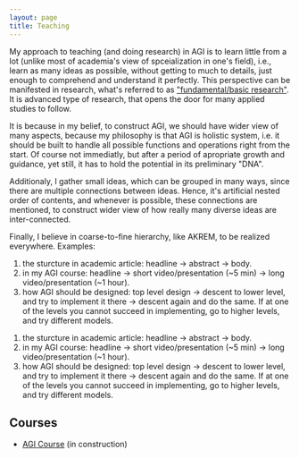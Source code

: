 ```yaml
---
layout: page
title: Teaching
---
```


My approach to teaching (and doing research) in AGI is to learn little from a lot (unlike most of academia's view of spceialization in one's field), i.e., learn as many ideas as possible, without getting to much to details, just enough to comprehend and understand it perfectly. This perspective can be manifested in research, what's referred to as ["fundamental/basic research"](https://bigthink.com/13-8/basic-research-most-advanced/). It is advanced type of research, that opens the door for many applied studies to follow.

It is because in my belief, to construct AGI, we should have wider view of many aspects, because my philosophy is that AGI is holistic system, i.e. it should be built to handle all possible functions and operations right from the start. Of course not immediatly, but after a period of apropriate growth and guidance, yet still, it has to hold the potential in its preliminary "DNA".

Additionaly, I gather small ideas, which can be grouped in many ways, since there are multiple connections between ideas. Hence, it's artificial nested order of contents, and whenever is possible, these connections are mentioned, to construct wider view of how really many diverse ideas are inter-connected.

Finally, I believe in coarse-to-fine hierarchy, like AKREM, to be realized everywhere. Examples: 
1) the sturcture in academic article: headline -> abstract -> body. 
2) in my AGI course: headline -> short video/presentation (~5 min) -> long video/presentation (~1 hour). 
3) how AGI should be designed: top level design -> descent to lower level, and try to implement it there -> descent again and do the same. If at one of the levels you cannot succeed in implementing, go to higher levels, and try different models.


<ol>
    <li>the sturcture in academic article: headline -> abstract -> body.</li>
    <li>in my AGI course: headline -> short video/presentation (~5 min) -> long video/presentation (~1 hour).</li>
    <li>how AGI should be designed: top level design -> descent to lower level, and try to implement it there -> descent again and do the same. If at one of the levels you cannot succeed in implementing, go to higher levels, and try different models.</li>
</ol>

## Courses

- [AGI Course](https://shimon-K.github.io/AGI-Course/) (in construction)
